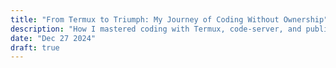 ```yaml
---
title: "From Termux to Triumph: My Journey of Coding Without Ownership"
description: "How I mastered coding with Termux, code-server, and public resources — without a personal computer."
date: "Dec 27 2024"
draft: true
---
```

